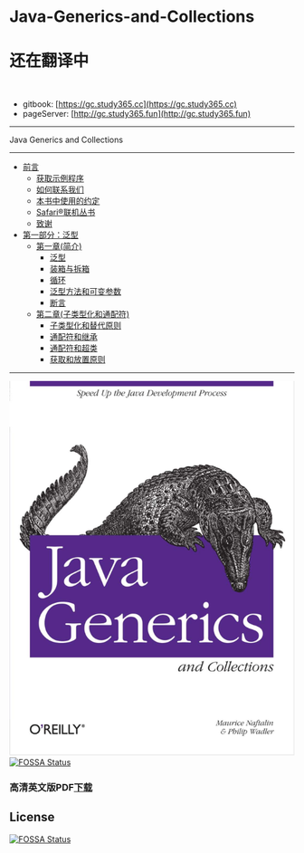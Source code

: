 # Java-Generics-and-Collections

# 还在翻译中
 
- gitbook: [https://gc.study365.cc](https://gc.study365.cc)
- pageServer: [http://gc.study365.fun](http://gc.study365.fun)

---

Java Generics and Collections

---

* [前言](Preface.md)
  * [获取示例程序](Preface.md#获取示例程序)
  * [如何联系我们](Preface.md#如何联系我们)
  * [本书中使用的约定](Preface.md#本书中使用的约定)
  * [Safari®联机丛书](Preface.md#Safari®联机丛书)
  * [致谢](Preface.md#致谢)
* [第一部分：泛型](ch01/00_Introduction.md)
  * [第一章(简介)](ch01/00_Introduction.md#第一章(简介))
    * [泛型](ch01/01_Generics.md#泛型) 
    * [装箱与拆箱](ch01/02_Boxing_and_Unboxing.md#装箱与拆箱)
    * [循环](ch01/03_Foreach.md#循环)
    * [泛型方法和可变参数](ch01/04_Generic_Methods_and_Varargs.md#泛型方法和可变参数)
    * [断言](ch01/05_Assertions.md#断言)
  * [第二章(子类型化和通配符)](ch02/00_Subtyping_and_Wildcards.md#第二章(子类型化和通配符))
    * [子类型化和替代原则](ch02/01_Subtyping_and_the_Substitution_Principle.md#子类型化和替代原则)
    * [通配符和继承](ch02/02_Wildcards_with_extends.md#通配符和继承)
    * [通配符和超类](ch02/03_Wildcards_with_super.md#通配符和超类)
    * [获取和放置原则](ch02/04_The_Get_and_Put_Principle.md#获取和放置原则)
    
    
---

![Java Generics and Collections](book.jpg)
[![FOSSA Status](https://app.fossa.io/api/projects/git%2Bgithub.com%2Fmaskleo%2FJava-Generics-and-Collections.svg?type=shield)](https://app.fossa.io/projects/git%2Bgithub.com%2Fmaskleo%2FJava-Generics-and-Collections?ref=badge_shield)

### 高清英文版PDF[下载](https://github.com/maskleo/Java-Generics-and-Collections/files/1634266/Java.pdf)





## License
[![FOSSA Status](https://app.fossa.io/api/projects/git%2Bgithub.com%2Fmaskleo%2FJava-Generics-and-Collections.svg?type=large)](https://app.fossa.io/projects/git%2Bgithub.com%2Fmaskleo%2FJava-Generics-and-Collections?ref=badge_large)